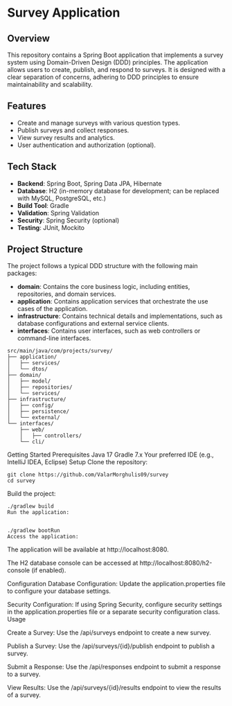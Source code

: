 # Survey Application

## Overview

This repository contains a Spring Boot application that implements a survey system using Domain-Driven Design (DDD) principles. The application allows users to create, publish, and respond to surveys. It is designed with a clear separation of concerns, adhering to DDD principles to ensure maintainability and scalability.

## Features

- Create and manage surveys with various question types.
- Publish surveys and collect responses.
- View survey results and analytics.
- User authentication and authorization (optional).

## Tech Stack

- **Backend**: Spring Boot, Spring Data JPA, Hibernate
- **Database**: H2 (in-memory database for development; can be replaced with MySQL, PostgreSQL, etc.)
- **Build Tool**: Gradle
- **Validation**: Spring Validation
- **Security**: Spring Security (optional)
- **Testing**: JUnit, Mockito

## Project Structure

The project follows a typical DDD structure with the following main packages:

- **domain**: Contains the core business logic, including entities, repositories, and domain services.
- **application**: Contains application services that orchestrate the use cases of the application.
- **infrastructure**: Contains technical details and implementations, such as database configurations and external service clients.
- **interfaces**: Contains user interfaces, such as web controllers or command-line interfaces.

```plaintext
src/main/java/com/projects/survey/
├── application/
│   ├── services/
│   └── dtos/
├── domain/
│   ├── model/
│   ├── repositories/
│   └── services/
├── infrastructure/
│   ├── config/
│   ├── persistence/
│   └── external/
└── interfaces/
    ├── web/
    │   ├── controllers/
    └── cli/
```
Getting Started
Prerequisites
Java 17
Gradle 7.x
Your preferred IDE (e.g., IntelliJ IDEA, Eclipse)
Setup
Clone the repository:

````
git clone https://github.com/ValarMorghulis09/survey
cd survey
````
Build the project:

````
./gradlew build
Run the application:


./gradlew bootRun
Access the application:
````

The application will be available at http://localhost:8080.

The H2 database console can be accessed at http://localhost:8080/h2-console (if enabled).

Configuration
Database Configuration: Update the application.properties file to configure your database settings.

Security Configuration: If using Spring Security, configure security settings in the application.properties file or a separate security configuration class.
Usage

Create a Survey: Use the /api/surveys endpoint to create a new survey.

Publish a Survey: Use the /api/surveys/{id}/publish endpoint to publish a survey.


Submit a Response: Use the /api/responses endpoint to submit a response to a survey.


View Results: Use the /api/surveys/{id}/results endpoint to view the results of a survey.

